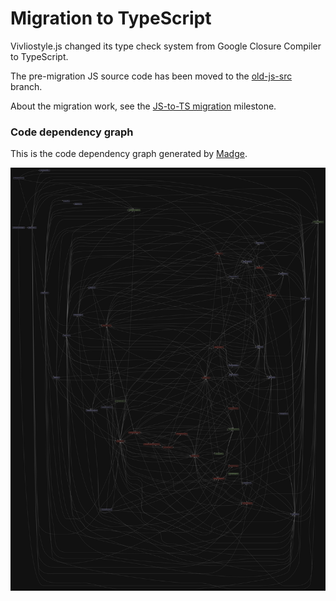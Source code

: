 # Migration to TypeScript

Vivliostyle.js changed its type check system from Google Closure Compiler to TypeScript.

The pre-migration JS source code has been moved to the [old-js-src](https://github.com/vivliostyle/vivliostyle/tree/old-js-src) branch.

About the migration work, see the [JS-to-TS migration](https://github.com/vivliostyle/vivliostyle/milestone/1) milestone.

### Code dependency graph

This is the code dependency graph generated by [Madge](https://github.com/pahen/madge).

![graph.svg](./images/graph.svg)
